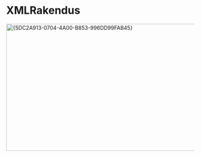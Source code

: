 # XMLRakendus
<img width="895" height="339" alt="{5DC2A913-0704-4A00-B853-996DD99FAB45}" src="https://github.com/user-attachments/assets/11ce9fc5-fc76-40b9-9128-72f451d94b98" />

